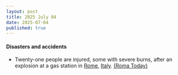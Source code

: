```yaml
---
layout: post
title: 2025 July 04
date: 2025-07-04
published: true
---
```



#### Disasters and accidents

* Twenty-one people are injured, some with severe burns, after an explosion at a gas station in [Rome](https://en.wikipedia.org/wiki/Rome "Rome"), [Italy](https://en.wikipedia.org/wiki/Italy "Italy"). [(Roma Today)](https://www.romatoday.it/cronaca/esplosione-roma-oggi-incendio-4-luglio-2025.html)
